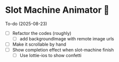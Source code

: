 # Slot Machine Animator 🎰

To-do (2025-08-23)
- [ ] Refactor the codes (roughly)
  - [ ] add backgroundImage with remote image urls
- [ ] Make it scrollable by hand
- [ ] Show completion effect when slot-machine finish
    - [ ] Use lottie-ios to show confetti
